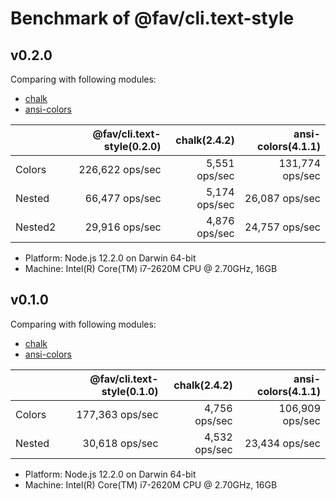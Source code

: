 # Benchmark of @fav/cli.text-style

## v0.2.0

Comparing with following modules:

* [chalk](https://www.npmjs.com/package/chalk)
* [ansi-colors](https://www.npmjs.com/package/ansi-colors)

|         | @fav/cli.text-style(0.2.0) | chalk(2.4.2)  | ansi-colors(4.1.1) |
|:--------|---------------------------:|--------------:|-------------------:|
| Colors  |            226,622 ops/sec | 5,551 ops/sec |    131,774 ops/sec |
| Nested  |             66,477 ops/sec | 5,174 ops/sec |     26,087 ops/sec |
| Nested2 |             29,916 ops/sec | 4,876 ops/sec |     24,757 ops/sec |

- Platform: Node.js 12.2.0 on Darwin 64-bit
- Machine: Intel(R) Core(TM) i7-2620M CPU @ 2.70GHz, 16GB

## v0.1.0

Comparing with following modules:

* [chalk](https://www.npmjs.com/package/chalk)
* [ansi-colors](https://www.npmjs.com/package/ansi-colors)

|        | @fav/cli.text-style(0.1.0) | chalk(2.4.2)  | ansi-colors(4.1.1) |
|:-------|---------------------------:|--------------:|-------------------:|
| Colors |            177,363 ops/sec | 4,756 ops/sec |    106,909 ops/sec |
| Nested |             30,618 ops/sec | 4,532 ops/sec |     23,434 ops/sec |

- Platform: Node.js 12.2.0 on Darwin 64-bit
- Machine: Intel(R) Core(TM) i7-2620M CPU @ 2.70GHz, 16GB

